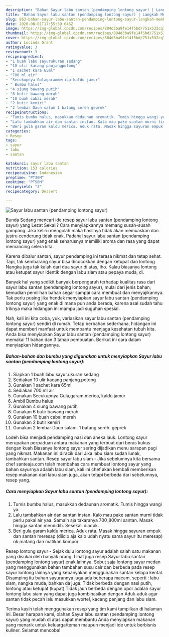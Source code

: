 ```yaml
---
description: "Bahan Sayur labu santan (pendamping lontong sayur) | Langkah Membuat Sayur labu santan (pendamping lontong sayur) Yang Enak dan Simpel"
title: "Bahan Sayur labu santan (pendamping lontong sayur) | Langkah Membuat Sayur labu santan (pendamping lontong sayur) Yang Enak dan Simpel"
slug: 863-bahan-sayur-labu-santan-pendamping-lontong-sayur-langkah-membuat-sayur-labu-santan-pendamping-lontong-sayur-yang-enak-dan-simpel
date: 2020-08-01T17:55:39.045Z
image: https://img-global.cpcdn.com/recipes/884d3ba9fe14f5bd/751x532cq70/sayur-labu-santan-pendamping-lontong-sayur-foto-resep-utama.jpg
thumbnail: https://img-global.cpcdn.com/recipes/884d3ba9fe14f5bd/751x532cq70/sayur-labu-santan-pendamping-lontong-sayur-foto-resep-utama.jpg
cover: https://img-global.cpcdn.com/recipes/884d3ba9fe14f5bd/751x532cq70/sayur-labu-santan-pendamping-lontong-sayur-foto-resep-utama.jpg
author: Lucinda Grant
ratingvalue: 3
reviewcount: 3
recipeingredient:
- "1 buah labu sayurukuran sedang"
- "10 ulir kacang panjangpotong"
- "1 sachet kara 65ml"
- "700 ml air"
- "Secukupnya Gulagarammerica kaldu jamur"
- " Bumbu halus"
- "4 siung bawang putih"
- "6 butir bawang merah"
- "10 buah cabai merah"
- "2 butir kemiri"
- "2 lembar Daun salam 1 batang sereh geprek"
recipeinstructions:
- "Tumis bumbu halus, masukkan dedaunan aromatik. Tumis hingga wangi ya."
- "Lalu tambahkan air dan santan instan. Kalo mau pake santan murni tidak perlu pakai air yaa. Samain aja takaranya 700_800ml santan. Masak hingga santan mendidih. Sesekali diaduk."
- "Beri gula garam kaldu merica. Aduk rata. Masak hingga sayuran empuk dan santan meresap (diicip aja kalo udah nyatu sama sayur itu meresap) ok matang dan matikan kompor"
categories:
- Resep
tags:
- sayur
- labu
- santan

katakunci: sayur labu santan 
nutrition: 153 calories
recipecuisine: Indonesian
preptime: "PT36M"
cooktime: "PT50M"
recipeyield: "3"
recipecategory: Dessert

---
```



![Sayur labu santan (pendamping lontong sayur)](https://img-global.cpcdn.com/recipes/884d3ba9fe14f5bd/751x532cq70/sayur-labu-santan-pendamping-lontong-sayur-foto-resep-utama.jpg)

Bunda Sedang mencari ide resep sayur labu santan (pendamping lontong sayur) yang Lezat Sekali? Cara menyiapkannya memang susah-susah gampang. Jika keliru mengolah maka hasilnya tidak akan memuaskan dan justru cenderung tidak enak. Padahal sayur labu santan (pendamping lontong sayur) yang enak seharusnya memiliki aroma dan rasa yang dapat memancing selera kita.

Karena dibalur santan, sayur pendamping ini terasa nikmat dan tetap sehat. Tapi, tak sembarang sayur bisa dicocokkan dengan ketupat dan lontong Nangka juga tak kalah dari dua sayur di atas, lho. Kalau biasanya lontong atau ketupat sayur identik dengan labu siam atau pepaya muda, di.

Banyak hal yang sedikit banyak berpengaruh terhadap kualitas rasa dari sayur labu santan (pendamping lontong sayur), mulai dari jenis bahan, kemudian pemilihan bahan segar sampai cara membuat dan menyajikannya. Tak perlu pusing jika hendak menyiapkan sayur labu santan (pendamping lontong sayur) yang enak di mana pun anda berada, karena asal sudah tahu triknya maka hidangan ini mampu jadi suguhan spesial.


Nah, kali ini kita coba, yuk, variasikan sayur labu santan (pendamping lontong sayur) sendiri di rumah. Tetap berbahan sederhana, hidangan ini dapat memberi manfaat untuk membantu menjaga kesehatan tubuh kita. Anda bisa menyiapkan Sayur labu santan (pendamping lontong sayur) memakai 11 bahan dan 3 tahap pembuatan. Berikut ini cara dalam menyiapkan hidangannya.

<!--inarticleads1-->

##### Bahan-bahan dan bumbu yang digunakan untuk menyiapkan Sayur labu santan (pendamping lontong sayur):

1. Siapkan 1 buah labu sayur.ukuran sedang
1. Sediakan 10 ulir kacang panjang.potong
1. Gunakan 1 sachet kara 65ml
1. Sediakan 700 ml air
1. Gunakan Secukupnya Gula,garam,merica, kaldu jamur
1. Ambil  Bumbu halus
1. Gunakan 4 siung bawang putih
1. Gunakan 6 butir bawang merah
1. Gunakan 10 buah cabai merah
1. Gunakan 2 butir kemiri
1. Gunakan 2 lembar Daun salam. 1 batang sereh. geprek


Lodeh bisa menjadi pendamping nasi dan aneka lauk. Lontong sayur merupakan perpaduan antara makanan yang terbuat dari beras kukus dengan kuah Biasanya lontong sayur sering dijadikan menu sarapan pagi yang nikmat. Makanan ini diracik dari Jika labu siam sudah lunak, tambahkan santan. Resep sayur labu siam - Jika sebelumnya kita bersama chef santeaja.com telah membahas cara membuat lontong sayur yang bahan sayurnya adalah labu siam, kali ini chef akan kembali memberikan resep makanan dari labu siam juga, akan tetapi berbeda dari sebelumnya, resep yang. 

<!--inarticleads2-->

##### Cara menyiapkan Sayur labu santan (pendamping lontong sayur):

1. Tumis bumbu halus, masukkan dedaunan aromatik. Tumis hingga wangi ya.
1. Lalu tambahkan air dan santan instan. Kalo mau pake santan murni tidak perlu pakai air yaa. Samain aja takaranya 700_800ml santan. Masak hingga santan mendidih. Sesekali diaduk.
1. Beri gula garam kaldu merica. Aduk rata. Masak hingga sayuran empuk dan santan meresap (diicip aja kalo udah nyatu sama sayur itu meresap) ok matang dan matikan kompor


Resep lontong sayur - Sejak dulu lontong sayur adalah salah satu makanan yang disukai oleh banyak orang. Lihat juga resep Sayur labu santan (pendamping lontong sayur) enak lainnya. Sebut saja lontong sayur medan yang menggunakan bahan tambahan susu cair dan berbeda pada resep sayur lontong lainnya yang kebanyakan menggunakan santan kelapa kental. Disamping itu bahan sayurannya juga ada beberapa macam, seperti : labu siam, nangka muda, bahkan da juga. Tidak berbeda dengan nasi putih, lontong atau ketupat (kupat) Tidak jauh berbeda dengan opor adalah sayur lontong labu siam yang dapat juga kombinasikan dengan Aduk-aduk agar santan tidak pecah lalu masukkan wortel, kacang panjang dan labu siam. 

Terima kasih telah menggunakan resep yang tim kami tampilkan di halaman ini. Besar harapan kami, olahan Sayur labu santan (pendamping lontong sayur) yang mudah di atas dapat membantu Anda menyiapkan makanan yang menarik untuk keluarga/teman maupun menjadi ide untuk berbisnis kuliner. Selamat mencoba!
